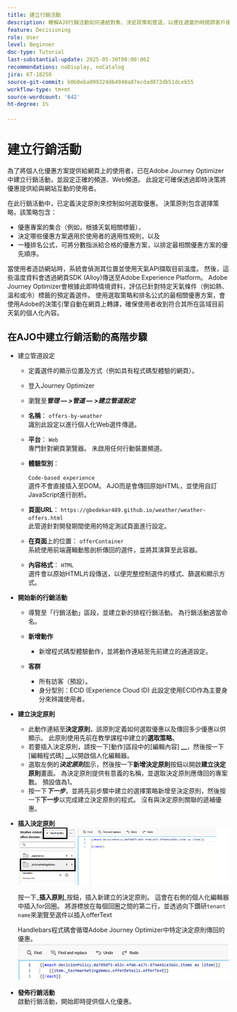```yaml
---
title: 建立行銷活動
description: 瞭解AJO行銷活動如何連結對象、決定政策和管道，以便在適當的時間跨客戶接觸點提供個人化優惠。
feature: Decisioning
role: User
level: Beginner
doc-type: Tutorial
last-substantial-update: 2025-05-30T00:00:00Z
recommendations: noDisplay, noCatalog
jira: KT-18258
source-git-commit: b0b0eba099324d64940a87ecdad872db51dceb55
workflow-type: tm+mt
source-wordcount: '642'
ht-degree: 1%

---
```


# 建立行銷活動

為了將個人化優惠方案提供給網頁上的使用者，已在Adobe Journey Optimizer中建立行銷活動，並設定正確的頻道、Web頻道。 此設定可確保透過即時決策將優惠提供給與網站互動的使用者。

在此行銷活動中，已定義決定原則來控制如何選取優惠。 決策原則包含選擇策略，該策略包含：

- 優惠專案的集合（例如，根據天氣相關標籤），
- 決定哪些優惠方案適用於使用者的適用性規則，以及
- 一種排名公式，可將分數指派給合格的優惠方案，以排定最相關優惠方案的優先順序。

當使用者造訪網站時，系統會偵測其位置並使用天氣API擷取目前溫度。 然後，這些溫度資料會透過網頁SDK (Alloy)傳送至Adobe Experience Platform。 Adobe Journey Optimizer會根據此即時情境資料，評估已針對特定天氣條件（例如熱、溫和或冷）標籤的預定義選件。 使用選取策略和排名公式的最相關優惠方案，會使用Adobe的決策引擎自動在網頁上轉譯，確保使用者收到符合其所在區域目前天氣的個人化內容。


## 在AJO中建立行銷活動的高階步驟

- 建立管道設定
   - 定義選件的顯示位置及方式（例如具有程式碼型體驗的網頁）。
   - 登入Journey Optimizer
   - 瀏覽至&#x200B;_&#x200B;**管理 — >管道 — >建立管道設定**&#x200B;_
   - **名稱**： `offers-by-weather`\
     識別此設定以進行個人化Web選件傳遞。
   - **平台**： `Web`\
     專門針對網頁瀏覽器。 未啟用任何行動裝置頻道。
   - **體驗型別**：

     `Code-based experience`\
     選件不會直接插入至DOM。 AJO而是會傳回原始HTML，並使用自訂JavaScript進行剖析。
   - **頁面URL**： `https://gbedekar489.github.io/weather/weather-offers.html`\
     此管道針對開發期間使用的特定測試頁面進行設定。
   - **在頁面**&#x200B;上的位置： `offerContainer`\
     系統使用前端邏輯動態剖析傳回的選件，並將其演算至此容器。

   - **內容格式**： `HTML`\
     選件會以原始HTML片段傳送，以便完整控制選件的樣式、篩選和顯示方式。


- **開始新的行銷活動**
   - 導覽至「行銷活動」區段，並建立新的排程行銷活動。 為行銷活動適當命名。
   - **新增動作**
      - 新增程式碼型體驗動作，並將動作連結至先前建立的通道設定。



   - **客群**
      - 所有訪客（預設）。
      - 身分型別：ECID (Experience Cloud ID)
此設定使用ECID作為主要身分來辨識使用者。


- **建立決定原則**
   - 此動作連結至&#x200B;**決定原則**，該原則定義如何選取優惠以及傳回多少優惠以供顯示。 此原則使用先前在教學課程中建立的&#x200B;**選取策略**。
   - 若要插入決定原則，請按一下[動作]區段中的[編輯內容] **__**，然後按一下[編輯程式碼] **__**&#x200B;以開啟個人化編輯器。
   - 選取左側的&#x200B;_&#x200B;**決定原則**&#x200B;_&#x200B;圖示，然後按一下&#x200B;**新增決定原則**&#x200B;按鈕以開啟&#x200B;**建立決定原則**&#x200B;畫面。 為決定原則提供有意義的名稱，並選取決定原則應傳回的專案數。 預設值為1。
   - 按一下&#x200B;**_下一步_**，並將先前步驟中建立的選擇策略新增至決定原則，然後按一下&#x200B;**下一步**&#x200B;以完成建立決定原則的程式。 沒有與決定原則關聯的遞補優惠。



- **插入決定原則**
  ![個人化編輯器](assets/personalization-editor.png)

  按一下&#x200B;_&#x200B;**插入原則**&#x200B;_按鈕，插入新建立的決定原則。 這會在右側的個人化編輯器中插入for回圈。
將游標放在每個回圈之間的第二行，並透過向下鑽研`tenant name`來瀏覽至選件以插入offerText

  Handlebars程式碼會循環Adobe Journey Optimizer中特定決定原則傳回的優惠。
  ![控制代碼列](assets/handlebar-code.png)

- **發佈行銷活動**\
  啟動行銷活動，開始即時提供個人化優惠。


